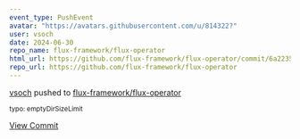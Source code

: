 ```yaml
---
event_type: PushEvent
avatar: "https://avatars.githubusercontent.com/u/814322?"
user: vsoch
date: 2024-06-30
repo_name: flux-framework/flux-operator
html_url: https://github.com/flux-framework/flux-operator/commit/6a223538519adafd2785ebe4cd92afc6d34d6444
repo_url: https://github.com/flux-framework/flux-operator
---
```


<a href='https://github.com/vsoch' target='_blank'>vsoch</a> pushed to <a href='https://github.com/flux-framework/flux-operator' target='_blank'>flux-framework/flux-operator</a>

<small>typo: emptyDirSizeLimit</small>

<a href='https://github.com/flux-framework/flux-operator/commit/6a223538519adafd2785ebe4cd92afc6d34d6444' target='_blank'>View Commit</a>